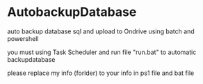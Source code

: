 # AutobackupDatabase
auto backup database sql and upload to Ondrive using batch and powershell

you must using Task Scheduler and run file "run.bat" to automatic backupdatabase

please replace my info (forlder) to your info in ps1 file and bat file
